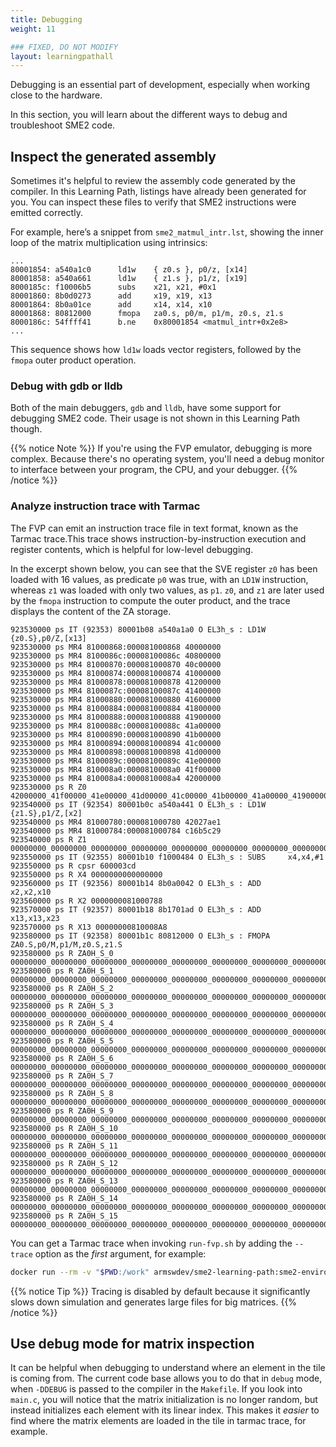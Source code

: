 ```yaml
---
title: Debugging
weight: 11

### FIXED, DO NOT MODIFY
layout: learningpathall
---
```


Debugging is an essential part of development, especially when working close to the hardware.

In this section, you will learn about the different ways to debug and troubleshoot SME2 code.

## Inspect the generated assembly

Sometimes it's helpful to review the assembly code generated by the compiler. In this Learning Path, listings have already been generated for you. You can inspect these files to verify that SME2 instructions were emitted correctly.

For example, here’s a snippet from `sme2_matmul_intr.lst`, showing the inner loop of the matrix multiplication using intrinsics:

```TXT
...
80001854: a540a1c0      ld1w    { z0.s }, p0/z, [x14]
80001858: a540a661      ld1w    { z1.s }, p1/z, [x19]
8000185c: f10006b5      subs    x21, x21, #0x1
80001860: 8b0d0273      add     x19, x19, x13
80001864: 8b0a01ce      add     x14, x14, x10
80001868: 80812000      fmopa   za0.s, p0/m, p1/m, z0.s, z1.s
8000186c: 54ffff41      b.ne    0x80001854 <matmul_intr+0x2e8>
...
```
This sequence shows how `ld1w` loads vector registers, followed by the `fmopa` outer product operation.

### Debug with gdb or lldb

Both of the main debuggers, `gdb` and `lldb`, have some support for debugging SME2 code. Their usage is not shown in this Learning Path though.

{{% notice Note %}}
If you're using the FVP emulator, debugging is more complex. Because there's no operating system, you'll need a debug monitor to interface between your program, the CPU, and your debugger.
{{% /notice %}}

### Analyze instruction trace with Tarmac

The FVP can emit an instruction trace file in text format, known as the Tarmac trace.This trace shows instruction-by-instruction execution and register contents, which is helpful for low-level debugging.

In the excerpt shown below, you can see that the SVE register `z0` has been loaded with 16 values, as predicate `p0` was true, with an `LD1W` instruction, whereas `z1` was loaded with only two values, as `p1`. `z0`, and `z1` are later used by the `fmopa` instruction to compute the outer
product, and the trace displays the content of the ZA storage.

```TXT
923530000 ps IT (92353) 80001b08 a540a1a0 O EL3h_s : LD1W     {z0.S},p0/Z,[x13]
923530000 ps MR4 81000868:000081000868 40000000
923530000 ps MR4 8100086c:00008100086c 40800000
923530000 ps MR4 81000870:000081000870 40c00000
923530000 ps MR4 81000874:000081000874 41000000
923530000 ps MR4 81000878:000081000878 41200000
923530000 ps MR4 8100087c:00008100087c 41400000
923530000 ps MR4 81000880:000081000880 41600000
923530000 ps MR4 81000884:000081000884 41800000
923530000 ps MR4 81000888:000081000888 41900000
923530000 ps MR4 8100088c:00008100088c 41a00000
923530000 ps MR4 81000890:000081000890 41b00000
923530000 ps MR4 81000894:000081000894 41c00000
923530000 ps MR4 81000898:000081000898 41d00000
923530000 ps MR4 8100089c:00008100089c 41e00000
923530000 ps MR4 810008a0:0000810008a0 41f00000
923530000 ps MR4 810008a4:0000810008a4 42000000
923530000 ps R Z0 42000000_41f00000_41e00000_41d00000_41c00000_41b00000_41a00000_41900000_41800000_41600000_41400000_41200000_41000000_40c00000_40800000_40000000
923540000 ps IT (92354) 80001b0c a540a441 O EL3h_s : LD1W     {z1.S},p1/Z,[x2]
923540000 ps MR4 81000780:000081000780 42027ae1
923540000 ps MR4 81000784:000081000784 c16b5c29
923540000 ps R Z1 00000000_00000000_00000000_00000000_00000000_00000000_00000000_00000000_00000000_00000000_00000000_00000000_00000000_00000000_c16b5c29_42027ae1
923550000 ps IT (92355) 80001b10 f1000484 O EL3h_s : SUBS     x4,x4,#1
923550000 ps R cpsr 600003cd
923550000 ps R X4 0000000000000000
923560000 ps IT (92356) 80001b14 8b0a0042 O EL3h_s : ADD      x2,x2,x10
923560000 ps R X2 0000000081000788
923570000 ps IT (92357) 80001b18 8b1701ad O EL3h_s : ADD      x13,x13,x23
923570000 ps R X13 00000000810008A8
923580000 ps IT (92358) 80001b1c 80812000 O EL3h_s : FMOPA    ZA0.S,p0/M,p1/M,z0.S,z1.S
923580000 ps R ZA0H_S_0 00000000_00000000_00000000_00000000_00000000_00000000_00000000_00000000_00000000_00000000_00000000_00000000_00000000_00000000_4190147b_42bd23d7
923580000 ps R ZA0H_S_1 00000000_00000000_00000000_00000000_00000000_00000000_00000000_00000000_00000000_00000000_00000000_00000000_00000000_00000000_42a6e668_435a7852
923580000 ps R ZA0H_S_2 00000000_00000000_00000000_00000000_00000000_00000000_00000000_00000000_00000000_00000000_00000000_00000000_00000000_00000000_4314e3d7_43ab2f5c
923580000 ps R ZA0H_S_3 00000000_00000000_00000000_00000000_00000000_00000000_00000000_00000000_00000000_00000000_00000000_00000000_00000000_00000000_4356547c_43e92290
923580000 ps R ZA0H_S_4 00000000_00000000_00000000_00000000_00000000_00000000_00000000_00000000_00000000_00000000_00000000_00000000_00000000_00000000_438be28f_44138ae2
923580000 ps R ZA0H_S_5 00000000_00000000_00000000_00000000_00000000_00000000_00000000_00000000_00000000_00000000_00000000_00000000_00000000_00000000_43ac9ae1_4432847b
923580000 ps R ZA0H_S_6 00000000_00000000_00000000_00000000_00000000_00000000_00000000_00000000_00000000_00000000_00000000_00000000_00000000_00000000_43cd5334_44517e15
923580000 ps R ZA0H_S_7 00000000_00000000_00000000_00000000_00000000_00000000_00000000_00000000_00000000_00000000_00000000_00000000_00000000_00000000_43ee0b86_447077ae
923580000 ps R ZA0H_S_8 00000000_00000000_00000000_00000000_00000000_00000000_00000000_00000000_00000000_00000000_00000000_00000000_00000000_00000000_440761eb_4487b8a4
923580000 ps R ZA0H_S_9 00000000_00000000_00000000_00000000_00000000_00000000_00000000_00000000_00000000_00000000_00000000_00000000_00000000_00000000_4417be14_44973571
923580000 ps R ZA0H_S_10 00000000_00000000_00000000_00000000_00000000_00000000_00000000_00000000_00000000_00000000_00000000_00000000_00000000_00000000_44281a3e_44a6b23e
923580000 ps R ZA0H_S_11 00000000_00000000_00000000_00000000_00000000_00000000_00000000_00000000_00000000_00000000_00000000_00000000_00000000_00000000_44387667_44b62f0a
923580000 ps R ZA0H_S_12 00000000_00000000_00000000_00000000_00000000_00000000_00000000_00000000_00000000_00000000_00000000_00000000_00000000_00000000_4448d28f_44c5abd7
923580000 ps R ZA0H_S_13 00000000_00000000_00000000_00000000_00000000_00000000_00000000_00000000_00000000_00000000_00000000_00000000_00000000_00000000_44592eb8_44d528a4
923580000 ps R ZA0H_S_14 00000000_00000000_00000000_00000000_00000000_00000000_00000000_00000000_00000000_00000000_00000000_00000000_00000000_00000000_44698ae1_44e4a571
923580000 ps R ZA0H_S_15 00000000_00000000_00000000_00000000_00000000_00000000_00000000_00000000_00000000_00000000_00000000_00000000_00000000_00000000_4479e70a_44f4223e
```

You can get a Tarmac trace when invoking `run-fvp.sh` by adding the `--trace` option as the *first* argument, for example:

```BASH
docker run --rm -v "$PWD:/work" armswdev/sme2-learning-path:sme2-environment-v3 ./run-fvp.sh --trace build-baremetal/sme2_matmul_asm
```

{{% notice Tip %}}
Tracing is disabled by default because it significantly slows down simulation and generates large files for big matrices.
{{% /notice %}}

## Use debug mode for matrix inspection

It can be helpful when debugging to understand where an element in the tile is coming from. The current code base allows you to do that in `debug` mode, when `-DDEBUG` is passed to the compiler in the `Makefile`. If you look into `main.c`, you will notice that the matrix initialization is no
longer random, but instead initializes each element with its linear index. This makes it *easier* to find where the matrix elements are loaded in the tile in tarmac trace, for example.
